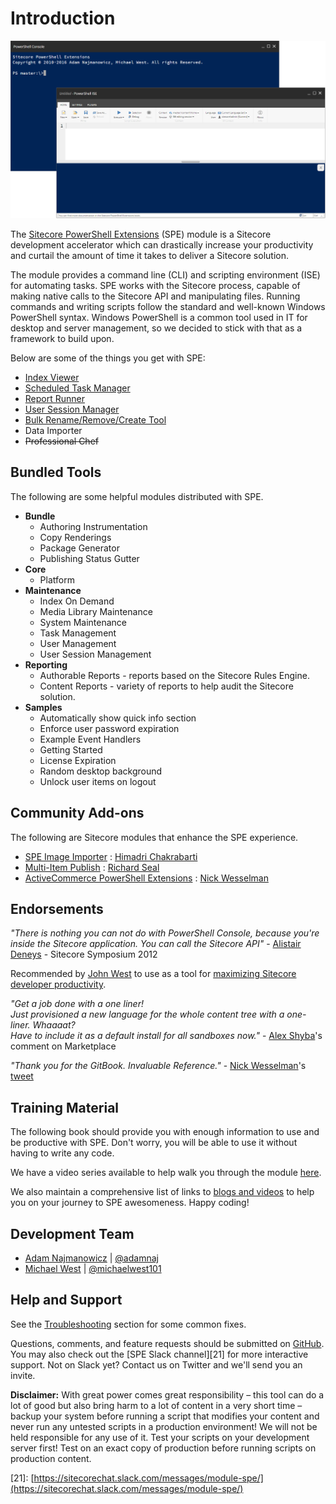 # Introduction

![Sitecore PowerShell Extensions](.gitbook/assets/readme-console-ise.png)

The [Sitecore PowerShell Extensions](https://marketplace.sitecore.net/Modules/Sitecore_PowerShell_console.aspx) \(SPE\) module is a Sitecore development accelerator which can drastically increase your productivity and curtail the amount of time it takes to deliver a Sitecore solution.

The module provides a command line \(CLI\) and scripting environment \(ISE\) for automating tasks. SPE works with the Sitecore process, capable of making native calls to the Sitecore API and manipulating files. Running commands and writing scripts follow the standard and well-known Windows PowerShell syntax. Windows PowerShell is a common tool used in IT for desktop and server management, so we decided to stick with that as a framework to build upon.

Below are some of the things you get with SPE:

* [Index Viewer](modules/integration-points/toolbox.md)
* [Scheduled Task Manager](modules/integration-points/toolbox.md)
* [Report Runner](modules/integration-points/reports/)
* [User Session Manager](modules/integration-points/toolbox.md)
* [Bulk Rename/Remove/Create Tool](working-with-items/)
* Data Importer
* ~~Professional Chef~~

## Bundled Tools

The following are some helpful modules distributed with SPE.

* **Bundle**
  * Authoring Instrumentation
  * Copy Renderings
  * Package Generator
  * Publishing Status Gutter
* **Core**
  * Platform
* **Maintenance**
  * Index On Demand
  * Media Library Maintenance
  * System Maintenance
  * Task Management
  * User Management
  * User Session Management
* **Reporting**
  * Authorable Reports - reports based on the Sitecore Rules Engine.
  * Content Reports - variety of reports to help audit the Sitecore solution.
* **Samples**
  * Automatically show quick info section
  * Enforce user password expiration
  * Example Event Handlers
  * Getting Started
  * License Expiration
  * Random desktop background
  * Unlock user items on logout

## Community Add-ons

The following are Sitecore modules that enhance the SPE experience.

* [SPE Image Importer](https://marketplace.sitecore.net/en/Modules/S/SPE_Image_Uploader_Module10.aspx) : [Himadri Chakrabarti](https://twitter.com/himadric)
* [Multi-Item Publish](http://www.sitecorenutsbolts.net/2015/12/14/Multi-Item-Publish-with-Sitecore-Powershell-Extensions/) : [Richard Seal](https://twitter.com/rich_seal)
* [ActiveCommerce PowerShell Extensions](https://github.com/ActiveCommerce/activecommerce-powershell-extensions) : [Nick Wesselman](https://twitter.com/techphoria414)

## Endorsements

_"There is nothing you can not do with PowerShell Console, because you're inside the Sitecore application. You can call the Sitecore API"_ - [Alistair Deneys](https://twitter.com/adeneys) - Sitecore Symposium 2012

Recommended by [John West](https://twitter.com/sitecorejohn) to use as a tool for [maximizing Sitecore developer productivity](http://www.sitecore.net/learn/blogs/technical-blogs/john-west-sitecore-blog/posts/2015/02/maximize-sitecore-developer-productivity.aspx).

_"Get a job done with a one liner!  
Just provisioned a new language for the whole content tree with a one-liner. Whaaaat?  
Have to include it as a default install for all sandboxes now."_ - [Alex Shyba](https://marketplace.sitecore.net/Modules/Sitecore_PowerShell_console.aspx)'s comment on Marketplace

_"Thank you for the GitBook. Invaluable Reference."_ - [Nick Wesselman](https://twitter.com/techphoria414)'s [tweet](https://twitter.com/techphoria414/status/632033887632289792)

## Training Material

The following book should provide you with enough information to use and be productive with SPE. Don't worry, you will be able to use it without having to write any code.

We have a video series available to help walk you through the module [here](https://www.youtube.com/playlist?list=PLph7ZchYd_nCypVZSNkudGwPFRqf1na0b).

We also maintain a comprehensive list of links to [blogs and videos](http://blog.najmanowicz.com/sitecore-powershell-console/) to help you on your journey to SPE awesomeness. Happy coding!

## Development Team

* [Adam Najmanowicz](http://blog.najmanowicz.com/) \| [@adamnaj](https://twitter.com/adamnaj)
* [Michael West](http://michaellwest.blogspot.com/) \| [@michaelwest101](https://twitter.com/MichaelWest101)

## Help and Support

See the [Troubleshooting](troubleshooting.md) section for some common fixes.

Questions, comments, and feature requests should be submitted on [GitHub](https://git.io/spe). You may also check out the \[SPE Slack channel\]\[21\] for more interactive support. Not on Slack yet? Contact us on Twitter and we'll send you an invite.

**Disclaimer:** With great power comes great responsibility – this tool can do a lot of good but also bring harm to a lot of content in a very short time – backup your system before running a script that modifies your content and never run any untested scripts in a production environment! We will not be held responsible for any use of it. Test your scripts on your development server first! Test on an exact copy of production before running scripts on production content.

\[21\]: [https://sitecorechat.slack.com/messages/module-spe/](https://sitecorechat.slack.com/messages/module-spe/)

